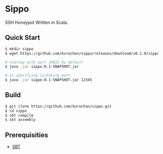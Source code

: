 Sippo
=====

SSH Honeypot Written in Scala.

## Quick Start

```bash
$ mkdir sippo
$ wget https://github.com/kurochan/sippo/releases/download/v0.1.0/sippo-0.1.0.jar

# startup with port 10022 by default
$ java -jar sippo-0.1-SNAPSHOT.jar

# or specifying listening port
$ java -jar sippo-0.1-SNAPSHOT.jar 12345
```

## Build

```bash
$ git clone https://github.com/kurochan/sippo.git
$ cd sippo
$ sbt compile
$ sbt assembly
```

## Prerequisities
* [SBT](http://www.scala-sbt.org)
